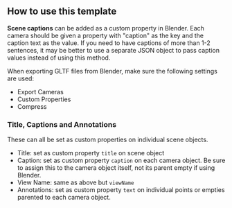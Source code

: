 ## How to use this template

**Scene captions** can be added as a custom property in Blender. Each camera should be given a property with "caption" as the key and the caption text as the value. If you need to have captions of more than 1-2 sentences, it may be better to use a separate JSON object to pass caption values instead of using this method.

When exporting GLTF files from Blender, make sure the following settings are used:

- Export Cameras
- Custom Properties
- Compress

### Title, Captions and Annotations

These can all be set as custom properties on individual scene objects.

- Title: set as custom property `title` on scene object
- Caption: set as custom property `caption` on each camera object. Be sure to assign this to the camera object itself, not its parent empty if using Blender.
- View Name: same as above but `viewName`
- Annotations: set as custom property `text` on individual points or empties parented to each camera object.
